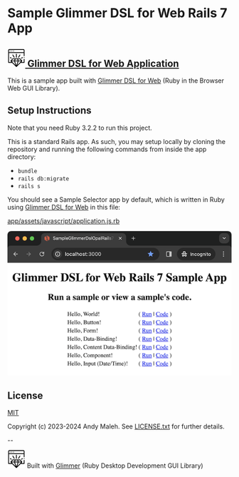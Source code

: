 # Sample Glimmer DSL for Web Rails 7 App
## [<img src="https://raw.githubusercontent.com/AndyObtiva/glimmer/master/images/glimmer-logo-hi-res.png" height=40 /> Glimmer DSL for Web Application](https://github.com/AndyObtiva/glimmer-dsl-web)

This is a sample app built with [Glimmer DSL for Web](https://github.com/AndyObtiva/glimmer-dsl-web) (Ruby in the Browser Web GUI Library).

## Setup Instructions

Note that you need Ruby 3.2.2 to run this project.

This is a standard Rails app. As such, you may setup locally by cloning the repository and running the following commands from inside the app directory:
- `bundle`
- `rails db:migrate`
- `rails s`

You should see a Sample Selector app by default, which is written in Ruby using [Glimmer DSL for Web](https://github.com/AndyObtiva/glimmer-dsl-web) in this file:

[app/assets/javascript/application.js.rb](/app/assets/javascript/application.js.rb)

![Sample Screenshot](/sample-glimmer-dsl-web-rails7-app.png)

## License

[MIT](LICENSE.txt)

Copyright (c) 2023-2024 Andy Maleh. See [LICENSE.txt](LICENSE.txt) for further details.

--

[<img src="https://raw.githubusercontent.com/AndyObtiva/glimmer/master/images/glimmer-logo-hi-res.png" height=40 />](https://github.com/AndyObtiva/glimmer) Built with [Glimmer](https://github.com/AndyObtiva/glimmer) (Ruby Desktop Development GUI Library)
